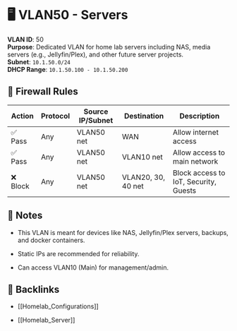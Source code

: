 # 🖥️ VLAN50 - Servers

**VLAN ID**: 50  
**Purpose**: Dedicated VLAN for home lab servers including NAS, media servers (e.g., Jellyfin/Plex), and other future server projects.  
**Subnet**: `10.1.50.0/24`  
**DHCP Range**: `10.1.50.100 - 10.1.50.200`

## 🔐 Firewall Rules

| Action   | Protocol | Source IP/Subnet | Destination        | Description                           |
| -------- | -------- | ---------------- | ------------------ | ------------------------------------- |
| ✅ Pass  | Any      | VLAN50 net       | WAN                | Allow internet access                 |
| ✅ Pass  | Any      | VLAN50 net       | VLAN10 net         | Allow access to main network          |
| ❌ Block | Any      | VLAN50 net       | VLAN20, 30, 40 net | Block access to IoT, Security, Guests |

## 🔧 Notes

- This VLAN is meant for devices like NAS, Jellyfin/Plex servers, backups, and docker containers.
    
- Static IPs are recommended for reliability.
    
- Can access VLAN10 (Main) for management/admin.
    

## 🔗 Backlinks

- [[Homelab_Configurations]]
    
- [[Homelab_Server]]
